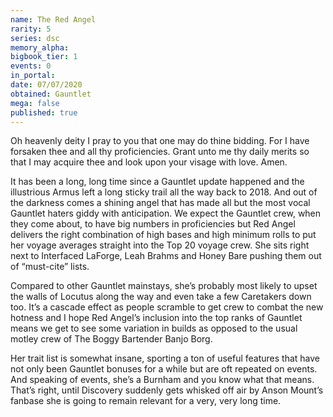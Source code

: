 ```yaml
---
name: The Red Angel
rarity: 5
series: dsc
memory_alpha:
bigbook_tier: 1
events: 0
in_portal:
date: 07/07/2020
obtained: Gauntlet
mega: false
published: true
---
```


Oh heavenly deity I pray to you that one may do thine bidding. For I have forsaken thee and all thy proficiencies. Grant unto me thy daily merits so that I may acquire thee and look upon your visage with love. Amen.

It has been a long, long time since a Gauntlet update happened and the illustrious Armus left a long sticky trail all the way back to 2018. And out of the darkness comes a shining angel that has made all but the most vocal Gauntlet haters giddy with anticipation. We expect the Gauntlet crew, when they come about, to have big numbers in proficiencies but Red Angel delivers the right combination of high bases and high minimum rolls to put her voyage averages straight into the Top 20 voyage crew. She sits right next to Interfaced LaForge, Leah Brahms and Honey Bare pushing them out of “must-cite” lists.

Compared to other Gauntlet mainstays, she’s probably most likely to upset the walls of Locutus along the way and even take a few Caretakers down too. It’s a cascade effect as people scramble to get crew to combat the new hotness and I hope Red Angel’s inclusion into the top ranks of Gauntlet means we get to see some variation in builds as opposed to the usual motley crew of The Boggy Bartender Banjo Borg.

Her trait list is somewhat insane, sporting a ton of useful features that have not only been Gauntlet bonuses for a while but are oft repeated on events. And speaking of events, she’s a Burnham and you know what that means. That’s right, until Discovery suddenly gets whisked off air by Anson Mount’s fanbase she is going to remain relevant for a very, very long time.
